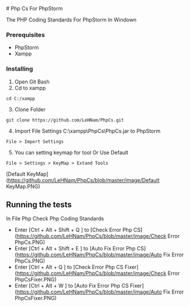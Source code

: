 ﻿﻿﻿﻿# Php Cs For PhpStorm

The PHP Coding Standards For PhpStorm In Windown


### Prerequisites
- PhpStorm
- Xampp

### Installing

1.  Open Git Bash
2.  Cd to xampp

```
cd C:/xampp
```

3. Clone Folder

```
git clone https://github.com/LeHNam/PhpCs.git
```

4. Import File Settings C:\xampp\PhpCs\PhpCs.jar to PhpStorm
```
File > Import Settings
```

5. You can setting keymap for tool Or Use Default

```
File > Settings > KeyMap > Extand Tools
```
[Default KeyMap](https://github.com/LeHNam/PhpCs/blob/master/image/Default KeyMap.PNG)


## Running the tests

In File Php Check Php Coding Standards 

- Enter [Ctrl + Alt + Shift + Q ] to [Check Error Php CS](https://github.com/LeHNam/PhpCs/blob/master/image/Check Error PhpCs.PNG)
- Enter [Ctrl + Alt + Shift + E ] to [Auto Fix Error Php CS](https://github.com/LeHNam/PhpCs/blob/master/image/Auto Fix Error PhpCs.PNG)
- Enter [Ctrl + Alt  + Q ] to [Check Error Php CS Fixer](https://github.com/LeHNam/PhpCs/blob/master/image/Check Error PhpCsFixer.PNG)
- Enter [Ctrl + Alt + W ] to [Auto Fix Error Php CS Fixer](https://github.com/LeHNam/PhpCs/blob/master/image/Auto Fix Error PhpCsFixer.PNG)
